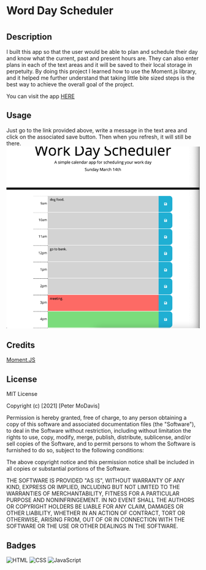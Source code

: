 # Word Day Scheduler

# <Your-Project-Title>

## Description

I built this app so that the user would be able to plan and schedule their day and know what the current, past and present hours are. They can also enter plans in each of the text areas and it will be saved to their local storage in perpetuity. By doing this project I learned how to use the Moment.js library, and it helped me further understand that taking little bite sized steps is the best way to achieve the overall goal of the project.

You can visit the app [HERE](https://petermodavis.github.io/work-day-scheduler/)

## Usage

Just go to the link provided above, write a message in the text area and click on the associated save button. Then when you refresh, it will still be there.
![scheduler](./assets/images/scheduler.png)

## Credits

[Moment.JS](https://momentjs.com/)

## License

MIT License

Copyright (c) [2021] [Peter MoDavis]

Permission is hereby granted, free of charge, to any person obtaining a copy
of this software and associated documentation files (the "Software"), to deal
in the Software without restriction, including without limitation the rights
to use, copy, modify, merge, publish, distribute, sublicense, and/or sell
copies of the Software, and to permit persons to whom the Software is
furnished to do so, subject to the following conditions:

The above copyright notice and this permission notice shall be included in all
copies or substantial portions of the Software.

THE SOFTWARE IS PROVIDED "AS IS", WITHOUT WARRANTY OF ANY KIND, EXPRESS OR
IMPLIED, INCLUDING BUT NOT LIMITED TO THE WARRANTIES OF MERCHANTABILITY,
FITNESS FOR A PARTICULAR PURPOSE AND NONINFRINGEMENT. IN NO EVENT SHALL THE
AUTHORS OR COPYRIGHT HOLDERS BE LIABLE FOR ANY CLAIM, DAMAGES OR OTHER
LIABILITY, WHETHER IN AN ACTION OF CONTRACT, TORT OR OTHERWISE, ARISING FROM,
OUT OF OR IN CONNECTION WITH THE SOFTWARE OR THE USE OR OTHER DEALINGS IN THE
SOFTWARE.

## Badges

![HTML](https://img.shields.io/badge/HTML-51.3%25-red)
![CSS](https://img.shields.io/badge/CSS-22.9%25-yellow)
![JavaScript](https://img.shields.io/badge/JavaScript-25.8%25-lightgrey)
